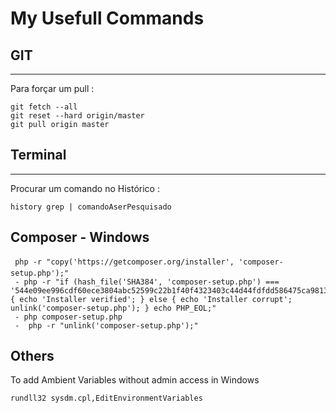# My Usefull Commands

## GIT
---

 Para forçar um pull :

 ```
git fetch --all
git reset --hard origin/master
git pull origin master
 ```

## Terminal
---

 Procurar um comando no Histórico :

```
history grep | comandoAserPesquisado
```

## Composer - Windows

```
 php -r "copy('https://getcomposer.org/installer', 'composer-setup.php');"
 - php -r "if (hash_file('SHA384', 'composer-setup.php') === '544e09ee996cdf60ece3804abc52599c22b1f40f4323403c44d44fdfdd586475ca9813a858088ffbc1f233e9b180f061') { echo 'Installer verified'; } else { echo 'Installer corrupt'; unlink('composer-setup.php'); } echo PHP_EOL;"
 - php composer-setup.php
 -  php -r "unlink('composer-setup.php');"

```

## Others

To add Ambient Variables without admin access in Windows

```
rundll32 sysdm.cpl,EditEnvironmentVariables
```

